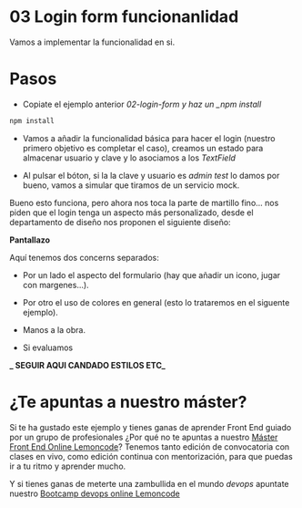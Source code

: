 # 03 Login form funcionanlidad

Vamos a implementar la funcionalidad en si.

# Pasos

- Copiate el ejemplo anterior _02-login-form y haz un \_npm install_

```bash
npm install
```

- Vamos a añadir la funcionalidad básica para hacer el login (nuestro primero objetivo es completar el caso), creamos un estado para almacenar usuario y clave
  y lo asociamos a los _TextField_

- Al pulsar el bóton, si la la clave y usuario es _admin_ _test_ lo damos por bueno,
  vamos a simular que tiramos de un servicio mock.

Bueno esto funciona, pero ahora nos toca la parte de martillo fino... nos piden que el login tenga un aspecto más personalizado, desde el departamento de diseño nos proponen el siguiente diseño:

**Pantallazo**

Aquí tenemos dos concerns separados:

- Por un lado el aspecto del formulario (hay que añadir un icono, jugar con margenes...).
- Por otro el uso de colores en general (esto lo trataremos en el siguente
  ejemplo).

- Manos a la obra.

- Si evaluamos

**_ SEGUIR AQUI CANDADO ESTILOS ETC_**

# ¿Te apuntas a nuestro máster?

Si te ha gustado este ejemplo y tienes ganas de aprender Front End
guiado por un grupo de profesionales ¿Por qué no te apuntas a
nuestro [Máster Front End Online Lemoncode](https://lemoncode.net/master-frontend#inicio-banner)? Tenemos tanto edición de convocatoria
con clases en vivo, como edición continua con mentorización, para
que puedas ir a tu ritmo y aprender mucho.

Y si tienes ganas de meterte una zambullida en el mundo _devops_
apuntate nuestro [Bootcamp devops online Lemoncode](https://lemoncode.net/bootcamp-devops#bootcamp-devops/inicio)
